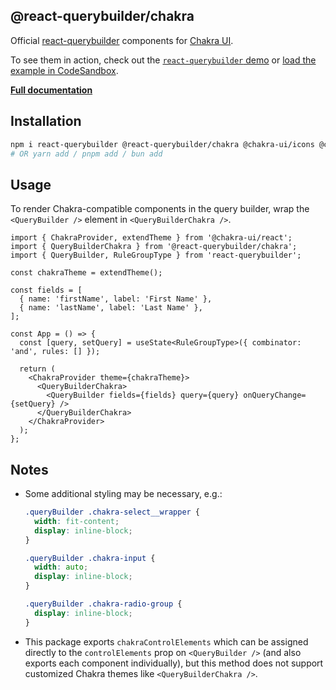 ## @react-querybuilder/chakra

Official [react-querybuilder](https://npmjs.com/package/react-querybuilder) components for [Chakra UI](https://chakra-ui.com/).

To see them in action, check out the [`react-querybuilder` demo](https://react-querybuilder.js.org/demo/chakra) or [load the example in CodeSandbox](https://codesandbox.io/s/github/react-querybuilder/react-querybuilder/tree/main/examples/chakra).

**[Full documentation](https://react-querybuilder.js.org/)**

## Installation

```bash
npm i react-querybuilder @react-querybuilder/chakra @chakra-ui/icons @chakra-ui/react @chakra-ui/system @emotion/react @emotion/styled framer-motion
# OR yarn add / pnpm add / bun add
```

## Usage

To render Chakra-compatible components in the query builder, wrap the `<QueryBuilder />` element in `<QueryBuilderChakra />`.

```tsx
import { ChakraProvider, extendTheme } from '@chakra-ui/react';
import { QueryBuilderChakra } from '@react-querybuilder/chakra';
import { QueryBuilder, RuleGroupType } from 'react-querybuilder';

const chakraTheme = extendTheme();

const fields = [
  { name: 'firstName', label: 'First Name' },
  { name: 'lastName', label: 'Last Name' },
];

const App = () => {
  const [query, setQuery] = useState<RuleGroupType>({ combinator: 'and', rules: [] });

  return (
    <ChakraProvider theme={chakraTheme}>
      <QueryBuilderChakra>
        <QueryBuilder fields={fields} query={query} onQueryChange={setQuery} />
      </QueryBuilderChakra>
    </ChakraProvider>
  );
};
```

## Notes

- Some additional styling may be necessary, e.g.:

  ```css
  .queryBuilder .chakra-select__wrapper {
    width: fit-content;
    display: inline-block;
  }

  .queryBuilder .chakra-input {
    width: auto;
    display: inline-block;
  }

  .queryBuilder .chakra-radio-group {
    display: inline-block;
  }
  ```

- This package exports `chakraControlElements` which can be assigned directly to the `controlElements` prop on `<QueryBuilder />` (and also exports each component individually), but this method does not support customized Chakra themes like `<QueryBuilderChakra />`.
